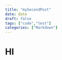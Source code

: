 ```yaml
---
title: "mySecondPost"
date: date
draft: false
tags: ["code","test"]
categories: ["Markdown"]
---
```


# HI